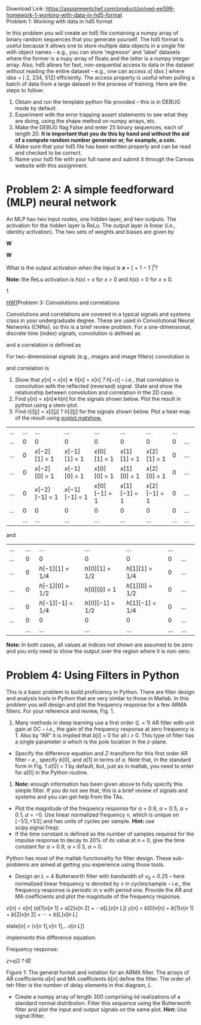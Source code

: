 Download Link: https://assignmentchef.com/product/solved-ee599-homework-1-working-with-data-in-hd5-format
<br>
Problem 1: Working with data in hd5 format

In this problem you will create an hd5 file containing a numpy array of binary random sequences that you generate yourself. The hd5 format is useful because it allows one to store multiple data objects in a single file with object names – e.g., you can store ‘regressor’ and ‘label’ datasets where the former is a nupy array of floats and the latter is a numpy integer array. Also, hd5 allows for fast, non-sequential access to data in the dataset without reading the entire dataset – e.g., one can access x[ idxs ] where idxs = [ 2, 234, 512] efficiently. The access property is useful when pulling a batch of data from a large dataset in the process of training. Here are the steps to follow:

<ol>

 <li>Obtain and run the template python file provided – this is in DEBUG mode by default.</li>

 <li>Experiment with the error trapping assert statements to see what they are doing, using the shape method on numpy arrays, etc.</li>

 <li>Make the DEBUG flag False and enter 25 binary sequences, each of length 20. <strong>It is important that you do this by hand and without the aid of a compute random number generator or, for example, a coin.</strong></li>

 <li>Make sure that your hd5 file has been written properly and can be read and checked to be correct.</li>

 <li>Name your hd5 file with your full name and submit it through the Canvas website with this assignment.</li>

</ol>

<h1>Problem 2: A simple feedforward (MLP) neural network</h1>

An MLP has two input nodes, one hidden layer, and two outputs. The activation for the hidden layer is ReLu. The output layer is linear (<em>i.e., </em>identity activation). The two sets of weights and biases are given by

<strong>W</strong>

<strong>W</strong>

What is the output activation when the input is <strong>x </strong>= [ + 1 − 1 ]<sup>t</sup>?

<strong>Note: </strong>the ReLu activation is <em>h</em>(<em>x</em>) = <em>x </em>for <em>x &gt; </em>0 and <em>h</em>(<em>x</em>) = 0 for <em>x </em>≤ 0.

1

<a href="https://www.ankitcodinghub.com/wp-content/uploads/2020/07/HW1.zip">HW1</a>Problem 3: Convolutions and correlations

Convolutions and correlations are covered in a typical signals and systems class in your undergraduate degree. These are used in Convolutional Neural Networks (CNNs), so this is a brief review problem. For a one-dimensional, discrete time (index) signals, convolution is defined as

and a correlation is defined as

For two-dimensional signals (e.g., images and image filters) convolution is

and correlation is

<ol>

 <li>Show that <em>y</em>[<em>n</em>] = <em>x</em>[<em>n</em>] ∗ <em>h</em>[<em>n</em>] = <em>x</em>[<em>n</em>] <em>? h</em>[−<em>n</em>] – i.e., that correlation is convolution with the reflected (reversed) signal. State and show the relationship between convolution and correlation in the 2D case.</li>

 <li>Find <em>y</em>[<em>n</em>] = <em>x</em>[<em>n</em>]∗<em>h</em>[<em>n</em>] for the signals shown below. Plot the result in python using a stem-plot.</li>

 <li>Find <em>r</em>[<em>i</em>][<em>j</em>] = <em>x</em>[<em>i</em>][<em>j</em>] <em>? h</em>[<em>i</em>][<em>j</em>] for the signals shown below. Plot a heat-map of the result using <a href="https://matplotlib.org/3.1.1/api/_as_gen/matplotlib.pyplot.matshow.html">pyplot.matshow</a><a href="https://matplotlib.org/3.1.1/api/_as_gen/matplotlib.pyplot.matshow.html">.</a></li>

</ol>

<table width="576">

 <tbody>

  <tr>

   <td width="30">…</td>

   <td width="21">…</td>

   <td width="102">…</td>

   <td width="102">…</td>

   <td width="90">…</td>

   <td width="90">…</td>

   <td width="90">…</td>

   <td width="21">…</td>

   <td width="30"></td>

  </tr>

  <tr>

   <td width="30"><em>…</em></td>

   <td width="21">0</td>

   <td width="102">0</td>

   <td width="102">0</td>

   <td width="90">0</td>

   <td width="90">0</td>

   <td width="90">0</td>

   <td width="21">0</td>

   <td width="30"><em>…</em></td>

  </tr>

  <tr>

   <td width="30"><em>…</em></td>

   <td width="21">0</td>

   <td width="102"><em>x</em>[−2][1] = 1</td>

   <td width="102"><em>x</em>[−1][1] = 1</td>

   <td width="90"><em>x</em>[0][1] = 1</td>

   <td width="90"><em>x</em>[1][1] = 1</td>

   <td width="90"><em>x</em>[2][1] = 1</td>

   <td width="21">0</td>

   <td width="30"><em>…</em></td>

  </tr>

  <tr>

   <td width="30"><em>…</em></td>

   <td width="21">0</td>

   <td width="102"><em>x</em>[−2][0] = 1</td>

   <td width="102"><em>x</em>[−1][0] = 1</td>

   <td width="90"><em>x</em>[0][0] = 1</td>

   <td width="90"><em>x</em>[1][0] = 1</td>

   <td width="90"><em>x</em>[2][0] = 1</td>

   <td width="21">0</td>

   <td width="30"><em>…</em></td>

  </tr>

  <tr>

   <td width="30"><em>…</em></td>

   <td width="21">0</td>

   <td width="102"><em>x</em>[−2][−1] = 1</td>

   <td width="102"><em>x</em>[−1][−1] = 1</td>

   <td width="90"><em>x</em>[0][−1] = 1</td>

   <td width="90"><em>x</em>[1][−1] = 1</td>

   <td width="90"><em>x</em>[2][−1] = 1</td>

   <td width="21">0</td>

   <td width="30"><em>…</em></td>

  </tr>

  <tr>

   <td width="30"><em>…</em></td>

   <td width="21">0</td>

   <td width="102">0</td>

   <td width="102">0</td>

   <td width="90">0</td>

   <td width="90">0</td>

   <td width="90">0</td>

   <td width="21">0</td>

   <td width="30"><em>…</em></td>

  </tr>

  <tr>

   <td width="30"></td>

   <td width="21">…</td>

   <td width="102">…</td>

   <td width="102">…</td>

   <td width="90">…</td>

   <td width="90">…</td>

   <td width="90">…</td>

   <td width="21">…</td>

   <td width="30">…</td>

  </tr>

 </tbody>

</table>

and

<table width="428">

 <tbody>

  <tr>

   <td width="30">…</td>

   <td width="21">…</td>

   <td width="116">…</td>

   <td width="105">…</td>

   <td width="105">…</td>

   <td width="21">…</td>

   <td width="30"></td>

  </tr>

  <tr>

   <td width="30"><em>…</em></td>

   <td width="21">0</td>

   <td width="116">0</td>

   <td width="105">0</td>

   <td width="105">0</td>

   <td width="21">0</td>

   <td width="30"><em>…</em></td>

  </tr>

  <tr>

   <td width="30"><em>…</em></td>

   <td width="21">0</td>

   <td width="116"><em>h</em>[−1][1] = 1<em>/</em>4</td>

   <td width="105"><em>h</em>[0][1] = 1<em>/</em>2</td>

   <td width="105"><em>h</em>[1][1] = 1<em>/</em>4</td>

   <td width="21">0</td>

   <td width="30"><em>…</em></td>

  </tr>

  <tr>

   <td width="30"><em>…</em></td>

   <td width="21">0</td>

   <td width="116"><em>h</em>[−1][0] = 1<em>/</em>2</td>

   <td width="105"><em>h</em>[0][0] = 1</td>

   <td width="105"><em>h</em>[1][0] = 1<em>/</em>2</td>

   <td width="21">0</td>

   <td width="30"><em>…</em></td>

  </tr>

  <tr>

   <td width="30"><em>…</em></td>

   <td width="21">0</td>

   <td width="116"><em>h</em>[−1][−1] = 1<em>/</em>4</td>

   <td width="105"><em>h</em>[0][−1] = 1<em>/</em>2</td>

   <td width="105"><em>h</em>[1][−1] = 1<em>/</em>4</td>

   <td width="21">0</td>

   <td width="30"><em>…</em></td>

  </tr>

  <tr>

   <td width="30"><em>…</em></td>

   <td width="21">0</td>

   <td width="116">0</td>

   <td width="105">0</td>

   <td width="105">0</td>

   <td width="21">0</td>

   <td width="30"><em>…</em></td>

  </tr>

  <tr>

   <td width="30"></td>

   <td width="21">…</td>

   <td width="116">…</td>

   <td width="105">…</td>

   <td width="105">…</td>

   <td width="21">…</td>

   <td width="30">…</td>

  </tr>

 </tbody>

</table>

<strong>Note: </strong>In both cases, all values at indices not shown are assumed to be zero and you only need to show the output over the region where it is non-zero.

<h1>Problem 4: Using Filters in Python</h1>

This is a basic problem to build proficiency in Python. There are filter design and analysis tools in Python that are very similar to those in Matlab. In this problem you will design and plot the frequency response for a few ARMA filters. For your reference and review, Fig. 1.

<ol>

 <li>Many methods in deep learning use a first order (<em>L </em>= 1) AR filter with unit gain at DC – <em>i.e., </em>the gain of the frequency response at zero frequency is 1. Also by “AR” it is implied that <em>b</em>[<em>i</em>] = 0 for all <em>i &gt; </em>0. This type of filter has a single parameter <em>α </em>which is the pole location in the <em>z</em>-plane.</li>

</ol>

<ul>

 <li>Specify the difference equation and <em>Z</em>-transform for this first order AR filter – <em>e., </em>specify <em>b</em>[0], and <em>a</em>[1] in terms of <em>α</em>. Note that, in the standard form in Fig. 1 <em>a</em>[0] = 1 by default, but, just as in matlab, you need to enter for <em>a</em>[0] in the Python routine.</li>

</ul>

<ol>

 <li><strong>Note: </strong>enough information has been given above to fully specify this simple filter. If you do not see that, this is a brief review of signals and systems and you can get help from the TAs.</li>

</ol>

<ul>

 <li>Plot the magnitude of the frequency response for <em>α </em>= 0<em>.</em>9, <em>α </em>= 0<em>.</em>5, <em>α </em>= 0<em>.</em>1, <em>α </em>= −0<em>.</em> Use linear normalized frequency <em>ν</em>, which is unique on [−1<em>/</em>2<em>,</em>+1<em>/</em>2] and has units of cycles per sample. <strong>Hint: </strong>use scipy.signal.freqz.</li>

 <li>If the time constant is defined as the number of samples required for the impulse response to decay to 20% of its value at <em>n </em>= 0, give the time constant for <em>α </em>= 0<em>.</em>9, <em>α </em>= 0<em>.</em>5, <em>α </em>= 0<em>.</em></li>

</ul>

Python has most of the matlab functionality for filter design. These sub-problems are aimed at getting you experience using those tools.

<ul>

 <li>Design an <em>L </em>= 4 Butterworth filter with bandwidth of <em>ν</em><sub>0 </sub>= 0<em>.</em>25 – here normalized linear frequency is denoted by <em>ν </em>in cycles/sample – i.e., the frequency response is periodic in <em>ν </em>with period one. Provide the AR and MA coefficients and plot the magnitude of the frequency response.</li>

</ul>

<em>v</em>[<em>n</em>] = <em>x</em>[<em>n</em>] (<em>a</em>[1]<em>v</em>[<em>n </em>1] + <em>a</em>[2]<em>v</em>[<em>n </em>2] + ···<em>a</em>[<em>L</em>]<em>v</em>[<em>n L</em>]) <em>y</em>[<em>n</em>] = <em>b</em>[0]<em>v</em>[<em>n</em>] + <em>b</em>[1]<em>v</em>[<em>n </em>1] + <em>b</em>[2]<em>v</em>[<em>n </em>2] + ··· + <em>b</em>[<em>L</em>]<em>v</em>[<em>n L</em>]

state[<em>n</em>] = (<em>v</em>[<em>n         </em>1]<em>,v</em>[<em>n           </em>1]<em>,…v</em>[<em>n          L</em>])

implements this difference equation:

Frequency response:

<em>                             z</em>=<em>e</em><em>j</em>2<em>⇡⌫</em>

Figure 1: The general format and notation for an ARMA filter. The arrays of AR coefficients <em>a</em>[<em>n</em>] and MA coefficients <em>b</em>[<em>n</em>] define the filter. The order of teh filter is the number of delay elements in thsi diagram, <em>L</em>.

<ul>

 <li>Create a numpy array of length 300 comprising iid realizations of a standard normal distribution. Filter this sequence using the Butterworth filter and plot the input and output signals on the same plot. <strong>Hint: </strong>Use signal.lfilter.</li>

</ul>